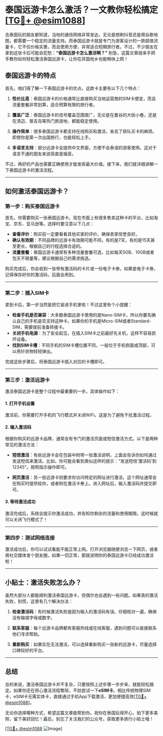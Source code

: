 # 泰国远游卡怎么激活？一文教你轻松搞定[[TG💪+ @esim1088](https://t.me/s/esim1088)]

去泰国玩的朋友都知道，当地的通信网络非常发达，无论是想刷抖音还是用谷歌地图，都需要一个稳定的流量支持。而泰国远游卡就是专门为游客设计的一款超值流量卡，它不仅价格实惠，而且使用方便，非常适合短期旅行者。不过，不少朋友在拿到这张卡后可能会犯愁：**“泰国远游卡怎么激活啊？”** 别急，这篇文章就来手把手教你如何轻松激活泰国远游卡，让你在异国他乡也能畅快上网！

## 泰国远游卡的特点

首先，咱们得了解一下泰国远游卡的优点。这款卡主要有以下几个特点：

1. **性价比高**：泰国远游卡的价格通常比直接购买当地运营商的SIM卡便宜，而且流量套餐非常划算，适合预算有限的旅行者。
   
2. **覆盖广泛**：泰国远游卡的信号覆盖范围很广，无论是在曼谷的大街小巷，还是在清迈、普吉岛等热门旅游地，都能稳定使用。

3. **操作简单**：很多泰国远游卡都支持在线购买和激活，省去了排队买卡的麻烦。即使你是第一次出国旅行，也能轻松上手。

4. **多语言支持**：部分远游卡会提供中文界面，方便不会泰语的游客使用。这对于语言不通的朋友来说简直是福音。

不过，再好的产品也需要正确使用才能发挥最大价值。接下来，我们就详细讲解一下泰国远游卡的激活流程。

---

## 如何激活泰国远游卡？

### 第一步：购买泰国远游卡

首先，你需要购买一张泰国远游卡。现在市面上有很多售卖这种卡的平台，比如淘宝、京东、亚马逊等。选择时要注意以下几点：

- **查看评价**：购买前一定要看看其他买家的评价，确保卖家信誉良好。
- **确认有效期**：不同品牌的远游卡有效期可能不同，有的是7天，有的是15天甚至更长，根据自己的行程选择合适的。
- **流量套餐**：泰国远游卡通常有多种流量套餐可选，比如每天5GB、10GB或者包天不限量等，建议根据自己的需求挑选。

购买完成后，你会收到一张带有激活码的卡片或一份电子卡券。如果是电子卡券，记得保存好你的激活码，后面会用到。

---

### 第二步：插入SIM卡

拿到卡后，第一步当然是把它装进手机里啦！不过这里有个小提醒：

- **检查手机是否兼容**：大多数泰国远游卡使用的是Nano-SIM卡，所以你要先确认自己的手机是否支持这种卡。如果你的手机是Micro-SIM或者Standard-SIM，需要提前准备转接卡。
- **关闭手机电源**：为了安全起见，在插入SIM卡之前最好先关机，这样不容易损坏设备。
- **找到SIM卡槽**：不同手机的SIM卡槽位置不同，一般位于手机侧面或顶部，可以用针状物轻轻弹出。

完成这些步骤后，将泰国远游卡插入对应的卡槽即可。

---

### 第三步：激活远游卡

激活泰国远游卡是整个过程中最重要的一步。具体操作如下：

#### 1. 打开手机设置

激活前，你需要打开手机的飞行模式并关闭WiFi。这是为了避免干扰激活过程。

#### 2. 输入激活码

根据你购买的远游卡品牌，通常会有专门的激活页面或短信激活方式。以下是两种常见的激活方法：

- **短信激活**：有些远游卡会在包装中附带一张激活说明，上面会告诉你如何通过发送短信来激活。比如，你可能会看到类似这样的提示：“发送短信‘激活码’到12345”。按照指示操作即可。
  
- **网页激活**：另一些远游卡则要求你访问特定的网址进行激活。这个网址通常会在购买时提供给你，或者附在激活卡券上。进入网址后，输入激活码并提交即可。

#### 3. 等待激活成功

激活完成后，系统会提示你激活成功，并告知你剩余的流量和使用期限。这时候就可以关闭飞行模式了！

---

### 第四步：测试网络连接

激活成功后，你可以试试看能不能正常上网。打开浏览器随便浏览一下网页，或者用社交媒体发个朋友圈，如果一切正常，那就说明你的泰国远游卡已经成功激活啦！

---

## 小贴士：激活失败怎么办？

虽然大部分人都能顺利激活泰国远游卡，但偶尔也会遇到一些问题。如果真的激活失败，别慌，这里有几个解决办法：

1. **检查激活码**：有时候激活失败是因为输入的激活码有误。仔细核对一遍，确保没有输错字母或数字。
   
2. **联系客服**：每个远游卡品牌都有客服热线或在线客服，遇到问题可以直接联系他们寻求帮助。

3. **重新购买**：如果实在无法激活，可以选择重新购买一张新的远游卡，尽量选择口碑较好的平台。

---

## 总结

总的来说，激活泰国远游卡并不复杂，只要按照上述步骤一步步来，就能轻松搞定。如果你还在担心激活流程繁琐，不妨尝试一下**eSIM卡**。相比传统物理SIM卡，eSIM卡无需实体卡，直接通过手机App下载激活，更加便捷高效[[TG💪+ @esim1088](https://t.me/s/esim1088)]。

无论你选择哪种方式，希望这篇文章能帮到你。祝你在泰国玩得开心，拍下更多美照，留下美好回忆！最后，别忘了关注我们的公众号，获取更多旅行小贴士哦！

[[TG💪+ @esim1088](https://t.me/s/esim1088) ![Image](https://i.postimg.cc/4NQfJmqS/Snipaste-2025-05-13-00-14-12.png)]
